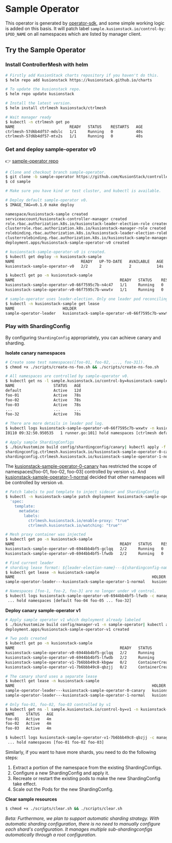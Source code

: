 
# Sample Operator

This operator is generated by [operator-sdk](https://sdk.operatorframework.io/docs/building-operators/golang/installation/), and some simple working logic is added on this basis.
It will patch label `sample.kusionstack.io/control-by: $POD_NAME` on all namespaces which are listed by manager client.

## Try the Sample Operator
### Install ControllerMesh with helm

```bash
# Firstly add KusionStack charts repository if you haven't do this.
$ helm repo add kusionstack https://kusionstack.github.io/charts

# To update the kusionstack repo.
$ helm repo update kusionstack

# Install the latest version.
$ helm install ctrlmesh kusionstack/ctrlmesh

# Wait manager ready
$ kubectl -n ctrlmesh get po
NAME                        READY   STATUS    RESTARTS   AGE
ctrlmesh-57d6b4df57-mdslc   1/1     Running   0          40s
ctrlmesh-57d6b4df57-mtv2s   1/1     Running   0          40s
```

### Get and deploy sample-operator v0

👉 [sample-operator repo](https://github.com/KusionStack/controller-mesh/tree/sample-operator)
```bash
# Clone and checkout branch sample-operator.
$ git clone -b sample-operator https://github.com/KusionStack/controller-mesh.git
$ cd sample

# Make sure you have kind or test cluster, and kubectl is available.

# Deploy default sample-operator v0.
$ IMAGE_TAG=v0.1.0 make deploy

namespace/kusionstack-sample created
serviceaccount/kusionstack-controller-manager created
role.rbac.authorization.k8s.io/kusionstack-leader-election-role created
clusterrole.rbac.authorization.k8s.io/kusionstack-manager-role created
rolebinding.rbac.authorization.k8s.io/kusionstack-leader-election-rolebinding created
clusterrolebinding.rbac.authorization.k8s.io/kusionstack-sample-manager-rolebinding created
deployment.apps/kusionstack-sample-operator-v0 created

# kusionstack-sample-operator-v0 is created.
$ kubectl get deploy -n kusionstack-sample     
NAME                             READY   UP-TO-DATE   AVAILABLE   AGE
kusionstack-sample-operator-v0   2/2     2            2           14s

$ kubectl get po -n kusionstack-sample  
NAME                                              READY   STATUS    RESTARTS   AGE
kusionstack-sample-operator-v0-66f7595c7b-n4c47   1/1     Running   0          50s
kusionstack-sample-operator-v0-66f7595c7b-wxwtv   1/1     Running   0          50s

# sample-operator uses leader-election. Only one leader pod reconciling.
$ kubectl -n kusionstack-sample get lease 
NAME                     HOLDER                                                                                 AGE
sample-operator-leader   kusionstack-sample-operator-v0-66f7595c7b-wxwtv_c0ed684d-f332-47f6-890c-dd7e489486f2   53
```
### Play with ShardingConfig

By configuring `ShardingConfig` appropriately, you can achieve canary and sharding.

**Isolate canary namespaces**
```bash
# Create some test namespaces([foo-01, foo-02, ..., foo-31]).
$ chmod +x ./scripts/create-ns-foo.sh && ./scripts/create-ns-foo.sh

# All namespaces are controlled by sample-operator v0.
$ kubectl get ns -l sample.kusionstack.io/control-by=kusionstack-sample-operator-v0-66f7595c7b-wxwtv                                               
NAME                 STATUS   AGE
default              Active   12d
foo-01               Active   78s
foo-02               Active   78s
foo-03               Active   78s
...                  ...      ...
foo-32               Active   78s

# There are more details in leader pod log.
$ kubectl logs kusionstack-sample-operator-v0-66f7595c7b-wxwtv -n kusionstack-sample | grep "hold namespaces"
I0110 09:32:50.950535   1 runner.go:101] hold namespaces [ctrlmesh default foo-01 foo-02 foo-03 foo-04 foo-05 foo-06 foo-07 foo-08 foo-09 foo-10 foo-11 foo-12 foo-13 foo-14 foo-15 foo-16 foo-17 foo-18 foo-19 foo-20 foo-21 foo-22 foo-23 foo-24 foo-25 foo-26 foo-27 foo-28 foo-29 foo-30 foo-31 foo-32 kusionstack-sample kusionstack-system local-path-storage]

# Apply sample ShardingConfigs
$ ./bin/kustomize build config/shardingconfig/canary| kubectl apply -f -
shardingconfig.ctrlmesh.kusionstack.io/kusionstack-sample-operator-0-canary created
shardingconfig.ctrlmesh.kusionstack.io/kusionstack-sample-operator-1-normal created
```

The [kusionstack-sample-operator-0-canary](https://github.com/KusionStack/controller-mesh/blob/sample-operator/sample/config/shardingconfig/canary/shardingconfig-canary.yaml) has restricted the scope of namespaces[foo-01, foo-02, foo-03] controlled by version `v1`.
And [kusionstack-sample-operator-1-normal](https://github.com/KusionStack/controller-mesh/blob/sample-operator/sample/config/shardingconfig/canary/shardingconfig-normal.yaml) decided that other namespaces will be controlled by version `v0`.
```bash
# Patch labels to pod template to inject sidecar and ShardingConfig
$ kubectl -n kusionstack-sample patch deployment kusionstack-sample-operator-v0 --type=strategic --patch \
  'spec:
    template:
      metadata:
        labels:
          ctrlmesh.kusionstack.io/enable-proxy: "true"
          ctrlmesh.kusionstack.io/watching: "true"'

# Mesh proxy container was injected
$ kubectl get po -n kusionstack-sample
NAME                                              READY   STATUS    RESTARTS   AGE
kusionstack-sample-operator-v0-6944bb4bf5-gclqq   2/2     Running   0          30s
kusionstack-sample-operator-v0-6944bb4bf5-lfwdb   2/2     Running   0          41s

# Find current leader
# sharding lease format: ${leader-election-name}---${shardingconfig-name}
$ kubectl get lease -n kusionstack-sample
NAME                                                            HOLDER                                                                                 AGE
sample-operator-leader---kusionstack-sample-operator-1-normal   kusionstack-sample-operator-v0-6944bb4bf5-lfwdb_497a7962-a5f1-465e-b8ef-6e35660c63f4   32s

# Namespaces [foo-1, foo-2, foo-3] are no longer under v0 control.
$ kubectl logs kusionstack-sample-operator-v0-6944bb4bf5-lfwdb -c manager -n kusionstack-sample | grep "namespaces"
 ... hold namespaces [default foo-04 foo-05 ... foo-32]

```

**Deploy canary sample-operator v1**

```bash
# Apply sample operator v1 which deployment already labeled
$ ./bin/kustomize build config/manager-v1 -n sample-operator| kubectl apply -f - 
deployment.apps/kusionstack-sample-operator-v1 created

# Two pods created
$ kubectl get po -n kusionstack-sample
NAME                                              READY   STATUS              RESTARTS   AGE
kusionstack-sample-operator-v0-6944bb4bf5-gclqq   2/2     Running             0          4m
kusionstack-sample-operator-v0-6944bb4bf5-lfwdb   2/2     Running             0          4m
kusionstack-sample-operator-v1-7b6bbb49c8-kbgww   0/2     ContainerCreating   0          3s
kusionstack-sample-operator-v1-7b6bbb49c8-qbzjj   0/2     ContainerCreating   0          3s

# The canary shard uses a separate lease
$ kubectl get lease -n kusionstack-sample 
NAME                                                            HOLDER                                                                                 AGE
sample-operator-leader---kusionstack-sample-operator-0-canary   kusionstack-sample-operator-v1-7b6bbb49c8-qbzjj_64272983-c59a-4574-933d-7d5fea7a1e35   15s
sample-operator-leader---kusionstack-sample-operator-1-normal   kusionstack-sample-operator-v0-6944bb4bf5-lfwdb_497a7962-a5f1-465e-b8ef-6e35660c63f4   4m

# Only foo-01, foo-02, foo-03 controlled by v1
$ kubectl get ns -l sample.kusionstack.io/control-by=v1 -n kusionstack-sample
NAME     STATUS   AGE
foo-01   Active   4m
foo-02   Active   4m
foo-03   Active   4m

$ kubectl logs kusionstack-sample-operator-v1-7b6bbb49c8-qbzjj -c manager -n kusionstack-sample | grep namespaces
 ... hold namespaces [foo-01 foo-02 foo-03]
```
Similarly, if you want to have more shards, you need to do the following steps: 
1. Extract a portion of the namespace from the existing ShardingConfigs.
2. Configure a new ShardingConfig and apply it.
3. Recreate or restart the existing pods to make the new ShardingConfig take effect.
4. Scale out the Pods for the new ShardingConfig.


**Clear sample resources**

```bash
$ chmod +x ./scripts/clear.sh && ./scripts/clear.sh
```


*Beta: Furthermore, we plan to support automatic sharding strategy. With automatic sharding configuration, there is no need to manually configure each shard's configuration. It manages multiple sub-shardingconfigs automatically through a root configuration.*